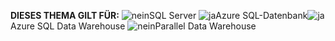 <Token>**DIESES THEMA GILT FÜR:** ![nein](../includes/media/no.png)SQL Server ![ja](../includes/media/yes.png)Azure SQL-Datenbank![ja](../includes/media/yes.png)Azure SQL Data Warehouse ![nein](../includes/media/no.png)Parallel Data Warehouse </Token>